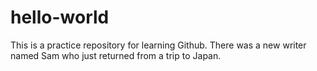 # hello-world
This is a practice repository for learning Github.
There was a new writer named Sam
who just returned from a trip to Japan.
